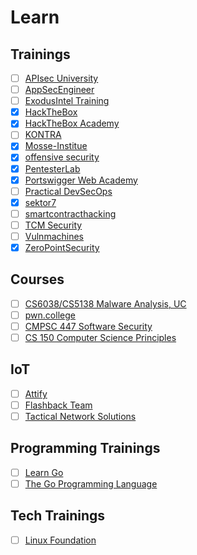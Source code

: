 # Learn

## Trainings

- [ ] [APIsec University](https://www.apisecuniversity.com/)
- [ ] [AppSecEngineer](https://www.appsecengineer.com/)
- [ ] [ExodusIntel Training](https://exodusintel.com/training.html)
- [x] [HackTheBox](https://www.hackthebox.eu/)
- [x] [HackTheBox Academy](https://academy.hackthebox.com/)
- [ ] [KONTRA](https://application.security/)
- [x] [Mosse-Institue](https://www.mosse-institute.com)
- [x] [offensive security](https://portal.offensive-security.com/)
- [x] [PentesterLab](https://pentesterlab.com/)
- [x] [Portswigger Web Academy](https://portswigger.net/web-security)
- [ ] [Practical DevSecOps](https://www.practical-devsecops.com/)
- [x] [sektor7](https://institute.sektor7.net/)
- [ ] [smartcontracthacking](https://smartcontractshacking.com/)
- [ ] [TCM Security](https://academy.tcm-sec.com/courses)
- [ ] [Vulnmachines](https://www.vulnmachines.com/)
- [x] [ZeroPointSecurity](https://training.zeropointsecurity.co.uk/)

## Courses

- [ ] [CS6038/CS5138 Malware Analysis, UC](https://class.malware.re/)
- [ ] [pwn.college](https://pwn.college/)
- [ ] [CMPSC 447 Software Security](https://www.cse.psu.edu/~gxt29/teaching/cs447s19/index.html)
- [ ] [CS 150 Computer Science Principles](https://www.cs.drexel.edu/~jpopyack/Courses/CSP/Fa21/index.html	)

## IoT

- [ ] [Attify](https://www.attify-store.com/collections/training)
- [ ] [Flashback Team](https://www.flashback.sh/training)
- [ ] [Tactical Network Solutions](https://www.tacnetsol.com/)

## Programming Trainings

- [ ] [Learn Go](https://quii.gitbook.io/learn-go-with-tests/)
- [ ] [The Go Programming Language](https://go.dev/)

## Tech Trainings

- [ ] [Linux Foundation](https://training.linuxfoundation.org/certification-catalog/)